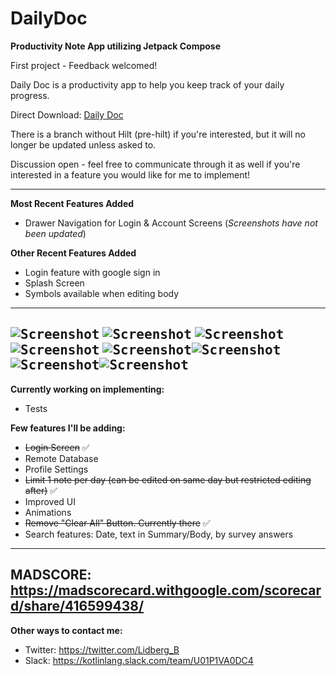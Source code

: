 # DailyDoc
**Productivity Note App utilizing Jetpack Compose**


First project - Feedback welcomed! 

Daily Doc is a productivity app to help you keep track of your daily progress.

Direct Download: [Daily Doc](https://drive.google.com/file/d/1QNgtfXcrYIcCSJWijaeHScoawmNUNh6e/view?usp=sharing)

There is a branch without Hilt (pre-hilt) if you're interested, but it will no longer be updated unless asked to.

Discussion open - feel free to communicate through it as well if you're interested in a feature you would like for me to implement!

--------------------------------------
**Most Recent Features Added**
- Drawer Navigation for Login & Account Screens (*Screenshots have not been updated*)

**Other Recent Features Added**
- Login feature with google sign in
- Splash Screen
- Symbols available when editing body
--------------------------------------
<kbd>![Screenshot](screenshots/LightListScreen.png)</kbd> <kbd>![Screenshot](screenshots/ListScreen.png)</kbd>
<kbd>![Screenshot](screenshots/LightSurvey.png)</kbd><kbd>![Screenshot](screenshots/AddScreenBody.png)</kbd>
<kbd>![Screenshot](screenshots/NoteDetailScreen.png)</kbd><kbd>![Screenshot](screenshots/ClearDialog.png)</kbd>
<kbd>![Screenshot](screenshots/splashscreen.png)</kbd><kbd>![Screenshot](screenshots/signinscreen.png)</kbd>
-------------------------------------
**Currently working on implementing:**
- Tests

**Few features I'll be adding:**
- ~~Login Screen~~ ✅
- Remote Database
- Profile Settings
- ~~Limit 1 note per day (can be edited on same day but restricted editing after)~~ ✅
- Improved UI
- Animations
- ~~Remove "Clear All" Button. Currently there~~ ✅
- Search features: Date, text in Summary/Body, by survey answers
------------------------------------------
MADSCORE: https://madscorecard.withgoogle.com/scorecard/share/416599438/
------------------------------------------
**Other ways to contact me:**
- Twitter: https://twitter.com/Lidberg_B
- Slack: https://kotlinlang.slack.com/team/U01P1VA0DC4
